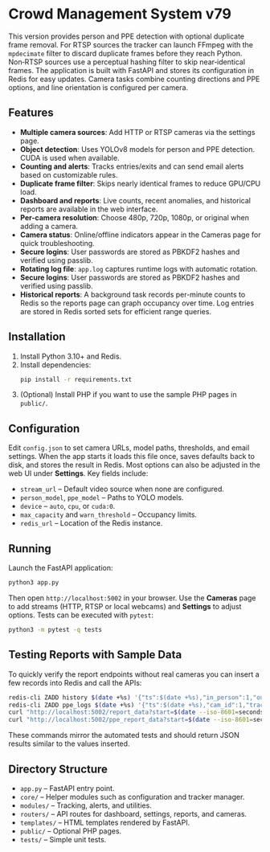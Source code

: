 # Crowd Management System v79

This version provides person and PPE detection with optional duplicate frame removal. For RTSP sources the tracker can launch FFmpeg with the `mpdecimate` filter to discard duplicate frames before they reach Python. Non‑RTSP sources use a perceptual hashing filter to skip near‑identical frames. The application is built with FastAPI and stores its configuration in Redis for easy updates. Camera tasks combine counting directions and PPE options, and line orientation is configured per camera.

## Features
- **Multiple camera sources**: Add HTTP or RTSP cameras via the settings page.
- **Object detection**: Uses YOLOv8 models for person and PPE detection. CUDA is used when available.
- **Counting and alerts**: Tracks entries/exits and can send email alerts based on customizable rules.
- **Duplicate frame filter**: Skips nearly identical frames to reduce GPU/CPU load.
- **Dashboard and reports**: Live counts, recent anomalies, and historical reports are available in the web interface.
- **Per-camera resolution**: Choose 480p, 720p, 1080p, or original when adding a camera.
- **Camera status**: Online/offline indicators appear in the Cameras page for quick troubleshooting.
- **Secure logins**: User passwords are stored as PBKDF2 hashes and verified using passlib.
- **Rotating log file**: `app.log` captures runtime logs with automatic rotation.
- **Secure logins**: User passwords are stored as PBKDF2 hashes and verified using passlib.
- **Historical reports**: A background task records per-minute counts to Redis so
  the reports page can graph occupancy over time. Log entries are stored in Redis
  sorted sets for efficient range queries.

## Installation
1. Install Python 3.10+ and Redis.
2. Install dependencies:
   ```bash
   pip install -r requirements.txt
   ```
3. (Optional) Install PHP if you want to use the sample PHP pages in `public/`.

## Configuration
Edit `config.json` to set camera URLs, model paths, thresholds, and email settings. When the app starts it loads this file once, saves defaults back to disk, and stores the result in Redis. Most options can also be adjusted in the web UI under **Settings**. Key fields include:

- `stream_url` – Default video source when none are configured.
- `person_model`, `ppe_model` – Paths to YOLO models.
- `device` – `auto`, `cpu`, or `cuda:0`.
- `max_capacity` and `warn_threshold` – Occupancy limits.
- `redis_url` – Location of the Redis instance.

## Running
Launch the FastAPI application:
```bash
python3 app.py
```
Then open `http://localhost:5002` in your browser. Use the **Cameras** page to add streams (HTTP, RTSP or local webcams) and **Settings** to adjust options.
Tests can be executed with `pytest`:
```bash
python3 -m pytest -q tests
```

## Testing Reports with Sample Data
To quickly verify the report endpoints without real cameras you can insert a few
records into Redis and call the APIs:

```bash
redis-cli ZADD history $(date +%s) '{"ts":$(date +%s),"in_person":1,"out_person":0}'
redis-cli ZADD ppe_logs $(date +%s) '{"ts":$(date +%s),"cam_id":1,"track_id":2,"status":"no_helmet","conf":0.9,"color":"","path":"snap.jpg"}'
curl "http://localhost:5002/report_data?start=$(date --iso-8601=seconds -d '-5 minutes')&end=$(date --iso-8601=seconds)&view=graph"
curl "http://localhost:5002/ppe_report_data?start=$(date --iso-8601=seconds -d '-5 minutes')&end=$(date --iso-8601=seconds)&status=no_helmet"
```

These commands mirror the automated tests and should return JSON results similar
to the values inserted.

## Directory Structure
- `app.py` – FastAPI entry point.
- `core/` – Helper modules such as configuration and tracker manager.
- `modules/` – Tracking, alerts, and utilities.
- `routers/` – API routes for dashboard, settings, reports, and cameras.
- `templates/` – HTML templates rendered by FastAPI.
- `public/` – Optional PHP pages.
- `tests/` – Simple unit tests.

